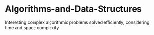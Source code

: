 # Algorithms-and-Data-Structures
Interesting complex algorithmic problems solved efficiently, considering time and space complexity
